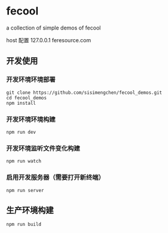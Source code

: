 # fecool

a collection of simple demos of fecool

host 配置 127.0.0.1 feresource.com

## 开发使用


### 开发环境环境部署
```shell
git clone https://github.com/sisimengchen/fecool_demos.git
cd fecool_demos
npm install
```

### 开发环境环境构建
```shell
npm run dev
```

### 开发环境监听文件变化构建
```shell
npm run watch
```

### 启用开发服务器（需要打开新终端）
```shell
npm run server
```

## 生产环境构建
```shell
npm run build
```